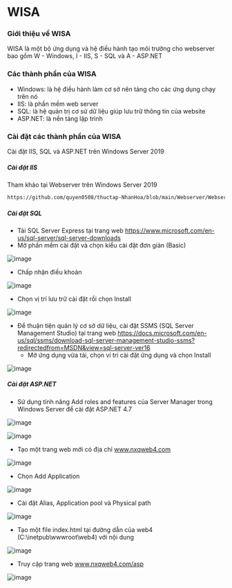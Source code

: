 # WISA
### Giới thiệu về WISA
WISA là một bộ ứng dụng và hệ điều hành tạo môi trường cho webserver bao gồm W - Windows, I - IIS, S - SQL và A - ASP.NET

### Các thành phần của WISA
- Windows: là hệ điều hành làm cơ sở nên tảng cho các ứng dụng chạy trên nó
- IIS: là phần mềm web server
- SQL: là hệ quản trị cơ sử dữ liệu giúp lưu trữ thông tin của website
- ASP.NET: là nền tảng lập trình

### Cài đặt các thành phần của WISA
Cài đặt IIS, SQL và ASP.NET trên Windows Server 2019
##### Cài đặt IIS
Tham khảo tại Webserver trên Windows Server 2019
```sh
https://github.com/quyen0508/thuctap-NhanHoa/blob/main/Webserver/Webserver%20tr%C3%AAn%20Windows%20Server%202019.md
```

##### Cài đặt SQL
- Tải SQL Server Express tại trang web https://www.microsoft.com/en-us/sql-server/sql-server-downloads
- Mở phần mềm cài đặt và chọn kiểu cài đặt đơn giản (Basic)

![image](./image/WISA%201.png)
- Chấp nhận điều khoản

![image](./image/WISA%202.png)
- Chọn vị trí lưu trữ cài đặt rồi chọn Install

![image](./image/WISA%203.png)
- Để thuận tiện quản lý cơ sở dữ liệu, cài đặt SSMS (SQL Server Management Studio) tại trang web https://docs.microsoft.com/en-us/sql/ssms/download-sql-server-management-studio-ssms?redirectedfrom=MSDN&view=sql-server-ver16
    - Mở ứng dụng vừa tải, chọn ví trí cài đặt ứng dụng và chọn Install

![image](./image/WISA%204.png)

##### Cài đặt ASP.NET
- Sử dụng tính năng Add roles and features của Server Manager trong Windows Server để cài đặt ASP.NET 4.7

![image](./image/WISA%205.png)

![image](./image/WISA%206.png)
- Tạo một trang web mới có địa chỉ www.nxqweb4.com

![ìmage](./image/WISA%207.png)
- Chọn Add Application

![image](./image/WISA%208.png)
- Cài đặt Alias, Application pool và Physical path

![image](./image/WISA%209.png)
- Tạo một file index.html tại đường dẫn của web4 (C:\inetpub\wwwroot\web4) với nội dung

![image](./image/WISA%2010.png)
- Truy cập trang web www.nxqweb4.com/asp

![image](./image/WISA%2011.png)